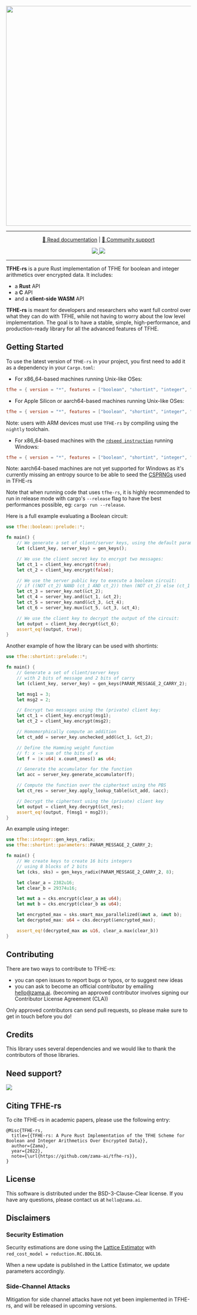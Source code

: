 <p align="center">
<!-- product name logo -->
  <img width=600 src="https://user-images.githubusercontent.com/5758427/231206749-8f146b97-3c5a-4201-8388-3ffa88580415.png">
</p>
<hr/>
<p align="center">
  <a href="https://docs.zama.ai/tfhe-rs"> 📒 Read documentation</a> | <a href="https://zama.ai/community"> 💛 Community support</a>
</p>
<p align="center">
<!-- Version badge using shields.io -->
  <a href="https://github.com/zama-ai/tfhe-rs/releases">
    <img src="https://img.shields.io/github/v/release/zama-ai/tfhe-rs?style=flat-square">
  </a>
<!-- Zama Bounty Program -->
  <a href="https://github.com/zama-ai/bounty-program">
    <img src="https://img.shields.io/badge/Contribute-Zama%20Bounty%20Program-yellow?style=flat-square">
  </a>
</p>
<hr/>


**TFHE-rs** is a pure Rust implementation of TFHE for boolean and integer
arithmetics over encrypted data. It includes:
 - a **Rust** API
 - a **C** API
 - and a **client-side WASM** API

**TFHE-rs** is meant for developers and researchers who want full control over
what they can do with TFHE, while not having to worry about the low level
implementation. The goal is to have a stable, simple, high-performance, and
production-ready library for all the advanced features of TFHE.

## Getting Started

To use the latest version of `TFHE-rs` in your project, you first need to add it as a dependency in your `Cargo.toml`:

+ For x86_64-based machines running Unix-like OSes:

```toml
tfhe = { version = "*", features = ["boolean", "shortint", "integer", "x86_64-unix"] }
```

+ For Apple Silicon or aarch64-based machines running Unix-like OSes:

```toml
tfhe = { version = "*", features = ["boolean", "shortint", "integer", "aarch64-unix"] }
```
Note: users with ARM devices must use `TFHE-rs` by compiling using the `nightly` toolchain.


+ For x86_64-based machines with the [`rdseed instruction`](https://en.wikipedia.org/wiki/RDRAND) 
running Windows:

```toml
tfhe = { version = "*", features = ["boolean", "shortint", "integer", "x86_64"] }
```

Note: aarch64-based machines are not yet supported for Windows as it's currently missing an entropy source to be able to seed the [CSPRNGs](https://en.wikipedia.org/wiki/Cryptographically_secure_pseudorandom_number_generator) used in TFHE-rs

Note that when running code that uses `tfhe-rs`, it is highly recommended
to run in release mode with cargo's `--release` flag to have the best performances possible,
eg: `cargo run --release`.

Here is a full example evaluating a Boolean circuit:

```rust
use tfhe::boolean::prelude::*;

fn main() {
    // We generate a set of client/server keys, using the default parameters:
    let (client_key, server_key) = gen_keys();

    // We use the client secret key to encrypt two messages:
    let ct_1 = client_key.encrypt(true);
    let ct_2 = client_key.encrypt(false);

    // We use the server public key to execute a boolean circuit:
    // if ((NOT ct_2) NAND (ct_1 AND ct_2)) then (NOT ct_2) else (ct_1 AND ct_2)
    let ct_3 = server_key.not(&ct_2);
    let ct_4 = server_key.and(&ct_1, &ct_2);
    let ct_5 = server_key.nand(&ct_3, &ct_4);
    let ct_6 = server_key.mux(&ct_5, &ct_3, &ct_4);

    // We use the client key to decrypt the output of the circuit:
    let output = client_key.decrypt(&ct_6);
    assert_eq!(output, true);
}
```

Another example of how the library can be used with shortints:

```rust
use tfhe::shortint::prelude::*;

fn main() {
    // Generate a set of client/server keys
    // with 2 bits of message and 2 bits of carry
    let (client_key, server_key) = gen_keys(PARAM_MESSAGE_2_CARRY_2);

    let msg1 = 3;
    let msg2 = 2;

    // Encrypt two messages using the (private) client key:
    let ct_1 = client_key.encrypt(msg1);
    let ct_2 = client_key.encrypt(msg2);

    // Homomorphically compute an addition
    let ct_add = server_key.unchecked_add(&ct_1, &ct_2);

    // Define the Hamming weight function
    // f: x -> sum of the bits of x
    let f = |x:u64| x.count_ones() as u64;

    // Generate the accumulator for the function
    let acc = server_key.generate_accumulator(f);

    // Compute the function over the ciphertext using the PBS
    let ct_res = server_key.apply_lookup_table(&ct_add, &acc);

    // Decrypt the ciphertext using the (private) client key
    let output = client_key.decrypt(&ct_res);
    assert_eq!(output, f(msg1 + msg2));
}
```

An example using integer:

```rust
use tfhe::integer::gen_keys_radix;
use tfhe::shortint::parameters::PARAM_MESSAGE_2_CARRY_2;

fn main() {
    // We create keys to create 16 bits integers
    // using 8 blocks of 2 bits
    let (cks, sks) = gen_keys_radix(PARAM_MESSAGE_2_CARRY_2, 8);

    let clear_a = 2382u16;
    let clear_b = 29374u16;

    let mut a = cks.encrypt(clear_a as u64);
    let mut b = cks.encrypt(clear_b as u64);

    let encrypted_max = sks.smart_max_parallelized(&mut a, &mut b);
    let decrypted_max: u64 = cks.decrypt(&encrypted_max);

    assert_eq!(decrypted_max as u16, clear_a.max(clear_b))
}
```

## Contributing

There are two ways to contribute to TFHE-rs:

- you can open issues to report bugs or typos, or to suggest new ideas
- you can ask to become an official contributor by emailing [hello@zama.ai](mailto:hello@zama.ai).
(becoming an approved contributor involves signing our Contributor License Agreement (CLA))

Only approved contributors can send pull requests, so please make sure to get in touch before you do!

## Credits

This library uses several dependencies and we would like to thank the contributors of those
libraries.

## Need support?
<a target="_blank" href="https://community.zama.ai">
  <img src="https://user-images.githubusercontent.com/5758427/231115030-21195b55-2629-4c01-9809-be5059243999.png">
</a>

## Citing TFHE-rs

To cite TFHE-rs in academic papers, please use the following entry:

```text
@Misc{TFHE-rs,
  title={{TFHE-rs: A Pure Rust Implementation of the TFHE Scheme for Boolean and Integer Arithmetics Over Encrypted Data}},
  author={Zama},
  year={2022},
  note={\url{https://github.com/zama-ai/tfhe-rs}},
}
```

## License

This software is distributed under the BSD-3-Clause-Clear license. If you have any questions,
please contact us at `hello@zama.ai`.

## Disclaimers

### Security Estimation

Security estimations are done using the
[Lattice Estimator](https://github.com/malb/lattice-estimator)
with `red_cost_model = reduction.RC.BDGL16`.

When a new update is published in the Lattice Estimator, we update parameters accordingly.

### Side-Channel Attacks

Mitigation for side channel attacks have not yet been implemented in TFHE-rs,
and will be released in upcoming versions.
